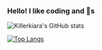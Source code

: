 
### Hello! I like coding and :lemon:s 

![Killerkiara's GitHub stats](https://github-stats-new.vercel.app/api?username=killerkiara&theme=outrun&show_icons=true&count_private=true)


[![Top Langs](https://github-readme-stats.vercel.app/api/top-langs/?username=killerkiara)](https://github.com/anuraghazra/github-readme-stats)
